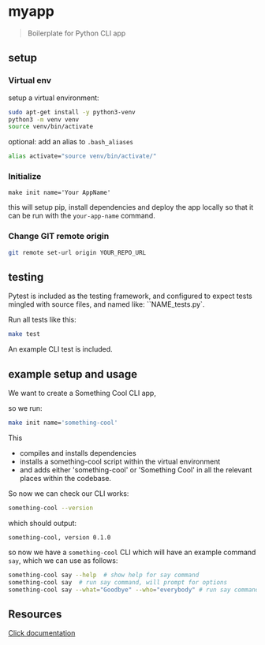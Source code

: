 myapp
===

> Boilerplate for Python CLI app

setup
---

### Virtual env

setup a virtual environment:
```bash
sudo apt-get install -y python3-venv
python3 -m venv venv
source venv/bin/activate
```

optional: add an alias to ``.bash_aliases``
```bash
alias activate="source venv/bin/activate/"
```

### Initialize

```make init name='Your AppName'```

this will setup pip, install dependencies and deploy the app locally
so that it can be run with the ``your-app-name`` command.

### Change GIT remote origin

```bash
git remote set-url origin YOUR_REPO_URL
```

testing
---

Pytest is included as the testing framework,
and configured to expect tests mingled with source files,
and named like: ``NAME_tests.py`. 

Run all tests like this:
```bash
make test
 ```
 
An example CLI test is included.

example setup and usage
---

We want to create a Something Cool CLI app,

so we run:
```bash
make init name='something-cool'
```

This
 - compiles and installs dependencies
 - installs a something-cool script within the virtual environment
 - and adds either 'something-cool' or 'Something Cool' in all the relevant places within the codebase.

So now we can check our CLI works:
```bash
something-cool --version
```

which should output:
```
something-cool, version 0.1.0
```

so now we have a ``something-cool`` CLI
which will have an example command ``say``,
which we can use as follows:
```bash
something-cool say --help  # show help for say command
something-cool say  # run say command, will prompt for options
something-cool say --what="Goodbye" --who="everybody" # run say command with options provided
```

Resources
---

[Click documentation](http://click.pocoo.org/5/)

